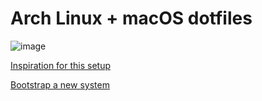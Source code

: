# Arch Linux + macOS dotfiles

![image](https://github.com/loqusion/dotfiles/assets/38332081/149737d9-8ecb-47cd-97e3-edf562b573d1)

[Inspiration for this setup](https://www.atlassian.com/git/tutorials/dotfiles)

[Bootstrap a new system](https://github.com/loqusion/bootstrap)
